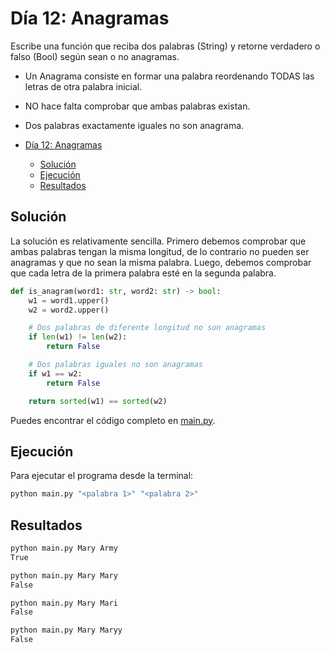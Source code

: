 # Día 12: Anagramas

Escribe una función que reciba dos palabras (String) y retorne verdadero o falso (Bool) según sean o no anagramas.

- Un Anagrama consiste en formar una palabra reordenando TODAS las letras de otra palabra inicial.
- NO hace falta comprobar que ambas palabras existan.
- Dos palabras exactamente iguales no son anagrama.

- [Día 12: Anagramas](#día-12-anagramas)
  - [Solución](#solución)
  - [Ejecución](#ejecución)
  - [Resultados](#resultados)

## Solución

La solución es relativamente sencilla. Primero debemos comprobar que ambas palabras tengan la misma longitud, de lo contrario no pueden ser anagramas y que no sean la misma palabra. Luego, debemos comprobar que cada letra de la primera palabra esté en la segunda palabra.

```python
def is_anagram(word1: str, word2: str) -> bool:
    w1 = word1.upper()
    w2 = word2.upper()

    # Dos palabras de diferente longitud no son anagramas
    if len(w1) != len(w2):
        return False

    # Dos palabras iguales no son anagramas
    if w1 == w2:
        return False

    return sorted(w1) == sorted(w2)
```

Puedes encontrar el código completo en [main.py](main.py).

## Ejecución

Para ejecutar el programa desde la terminal:

```bash
python main.py "<palabra 1>" "<palabra 2>"
```

## Resultados

```bash
python main.py Mary Army
True
```

```bash
python main.py Mary Mary
False
```

```bash
python main.py Mary Mari
False
```

```bash
python main.py Mary Maryy
False
```
